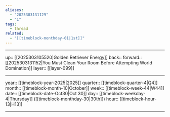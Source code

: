 ```yaml
---
aliases:
  - "2025303131129"
  - "1"
tags:
  - thread
related:
  - "[[timeblock-monthday-01|1st]]"
---
```




***

up:: [[2025303105520|Golden Retriever Energy]]
back:: 
forward:: [[2025303131152|You Must Clean Your Room Before Attempting World Domination]]
layer:: [[layer-099]]

***

year:: [[timeblock-year-2025|2025]]
quarter:: [[timeblock-quarter-4|Q4]]
month:: [[timeblock-month-10|October]]
week:: [[timeblock-week-44|W44]]
date:: [[timeblock-date-Oct30|Oct 30]]
day:: [[timeblock-weekday-4|Thursday]] ([[timeblock-monthday-30|30th]])
hour:: [[timeblock-hour-13|H13]]

***
